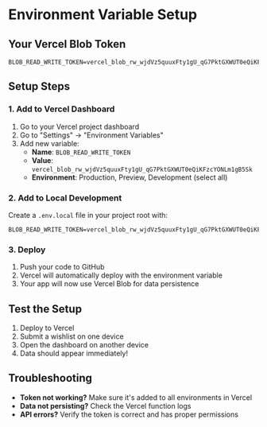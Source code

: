 # Environment Variable Setup

## Your Vercel Blob Token
```
BLOB_READ_WRITE_TOKEN=vercel_blob_rw_wjdVz5quuxFty1gU_qG7PktGXWUT0eQiKFzcYONLm1gB5Sk
```

## Setup Steps

### 1. Add to Vercel Dashboard
1. Go to your Vercel project dashboard
2. Go to "Settings" → "Environment Variables"
3. Add new variable:
   - **Name**: `BLOB_READ_WRITE_TOKEN`
   - **Value**: `vercel_blob_rw_wjdVz5quuxFty1gU_qG7PktGXWUT0eQiKFzcYONLm1gB5Sk`
   - **Environment**: Production, Preview, Development (select all)

### 2. Add to Local Development
Create a `.env.local` file in your project root with:
```
BLOB_READ_WRITE_TOKEN=vercel_blob_rw_wjdVz5quuxFty1gU_qG7PktGXWUT0eQiKFzcYONLm1gB5Sk
```

### 3. Deploy
1. Push your code to GitHub
2. Vercel will automatically deploy with the environment variable
3. Your app will now use Vercel Blob for data persistence

## Test the Setup
1. Deploy to Vercel
2. Submit a wishlist on one device
3. Open the dashboard on another device
4. Data should appear immediately!

## Troubleshooting
- **Token not working?** Make sure it's added to all environments in Vercel
- **Data not persisting?** Check the Vercel function logs
- **API errors?** Verify the token is correct and has proper permissions
